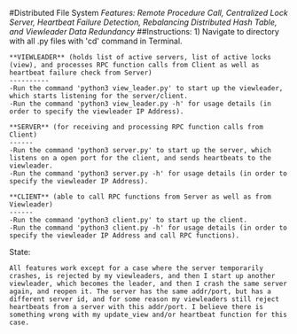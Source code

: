 #Distributed File System
*Features: Remote Procedure Call, Centralized Lock Server, Heartbeat Failure Detection, Rebalancing Distributed Hash Table, and Viewleader Data Redundancy*
##Instructions:
	1) Navigate to directory with all .py files with 'cd' command in Terminal.
	
	**VIEWLEADER** (holds list of active servers, list of active locks (view), and processes RPC function calls from Client as well as heartbeat failure check from Server)
	----------
	-Run the command 'python3 view_leader.py' to start up the viewleader, which starts listening for the server/client.
	-Run the command 'python3 view_leader.py -h' for usage details (in order to specify the viewleader IP Address).

	**SERVER** (for receiving and processing RPC function calls from Client)
	------
	-Run the command 'python3 server.py' to start up the server, which listens on a open port for the client, and sends heartbeats to the viewleader.
	-Run the command 'python3 server.py -h' for usage details (in order to specify the viewleader IP Address).

	**CLIENT** (able to call RPC functions from Server as well as from Viewleader)
	------
	-Run the command 'python3 client.py' to start up the client. 
	-Run the command 'python3 client.py -h' for usage details (in order to specify the viewleader IP Address and call RPC functions).

State:

	All features work except for a case where the server temporarily crashes, is rejected by my viewleaders, and then I start up another viewleader, which becomes the leader, and then I crash the same server again, and reopen it. The server has the same addr/port, but has a different server id, and for some reason my viewleaders still reject heartbeats from a server with this addr/port. I believe there is something wrong with my update_view and/or heartbeat function for this case.

